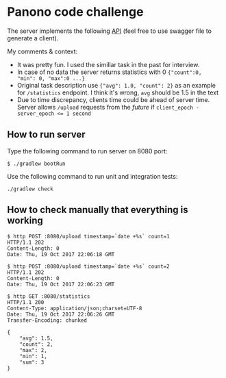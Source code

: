 # Panono code challenge

The server implements the following [API](./swagger.yaml) (feel free to use swagger file to generate a client).

My comments & context:
* It was pretty fun. I used the simillar task in the past for interview.
* In case of no data the server returns statistics with 0 `{"count":0, "min": 0, "max":0 ...}`
* Original task description use `{"avg": 1.0, "count": 2}` as an example for `/statistics` endpoint. I think it's wrong, `avg` should be 1.5 in the text
* Due to time discrepancy, clients time could be ahead of server time. Server allows `/upload` requests from the _future_ if `client_epoch - server_epoch <= 1 second`

## How to run server

Type the following command to run server on 8080 port:

```
$ ./gradlew bootRun
```

Use the following command to run unit and integration tests:

```
./gradlew check
```

## How to check manually that everything is working

```
$ http POST :8080/upload timestamp=`date +%s` count=1
HTTP/1.1 202
Content-Length: 0
Date: Thu, 19 Oct 2017 22:06:18 GMT

$ http POST :8080/upload timestamp=`date +%s` count=2
HTTP/1.1 202
Content-Length: 0
Date: Thu, 19 Oct 2017 22:06:23 GMT

$ http GET :8080/statistics
HTTP/1.1 200
Content-Type: application/json;charset=UTF-8
Date: Thu, 19 Oct 2017 22:06:26 GMT
Transfer-Encoding: chunked

{
    "avg": 1.5,
    "count": 2,
    "max": 2,
    "min": 1,
    "sum": 3
}
```

